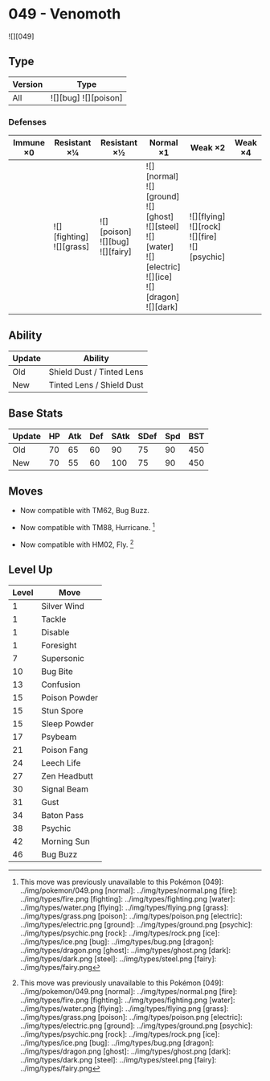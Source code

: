 # 049 - Venomoth
![][049]

## Type

Version | Type
---     | ---
All     | ![][bug]  ![][poison]

### Defenses

Immune ×0 | Resistant ×¼                    | Resistant ×½                              | Normal ×1                                                                                                                         | Weak ×2                                                   | Weak ×4
---       | ---                             | ---                                       | ---                                                                                                                               | ---                                                       | ---
&nbsp;    | ![][fighting]<br>![][grass]<br> | ![][poison]<br>![][bug]<br>![][fairy]<br> | ![][normal]<br>![][ground]<br>![][ghost]<br>![][steel]<br>![][water]<br>![][electric]<br>![][ice]<br>![][dragon]<br>![][dark]<br> | ![][flying]<br>![][rock]<br>![][fire]<br>![][psychic]<br> | &nbsp;

## Ability

Update | Ability
---    | ---
Old    | Shield Dust / Tinted Lens
New    | Tinted Lens / Shield Dust

## Base Stats

Update | HP  | Atk | Def | SAtk | SDef | Spd | BST
---    | --- | --- | --- | ---  | ---  | --- | ---
Old    | 70  | 65  | 60  | 90   | 75   | 90  | 450
New    | 70  | 55  | 60  | 100  | 75   | 90  | 450

## Moves

 - Now compatible with TM62, Bug Buzz.

 - Now compatible with TM88, Hurricane. [^1]

 - Now compatible with HM02, Fly. [^1]

## Level Up

Level | Move
---   | ---
1     | Silver Wind
1     | Tackle
1     | Disable
1     | Foresight
7     | Supersonic
10    | Bug Bite
13    | Confusion
15    | Poison Powder
15    | Stun Spore
15    | Sleep Powder
17    | Psybeam
21    | Poison Fang
24    | Leech Life
27    | Zen Headbutt
30    | Signal Beam
31    | Gust
34    | Baton Pass
38    | Psychic
42    | Morning Sun
46    | Bug Buzz

[^1]: This move was previously unavailable to this Pokémon
[049]: ../img/pokemon/049.png
[normal]: ../img/types/normal.png
[fire]: ../img/types/fire.png
[fighting]: ../img/types/fighting.png
[water]: ../img/types/water.png
[flying]: ../img/types/flying.png
[grass]: ../img/types/grass.png
[poison]: ../img/types/poison.png
[electric]: ../img/types/electric.png
[ground]: ../img/types/ground.png
[psychic]: ../img/types/psychic.png
[rock]: ../img/types/rock.png
[ice]: ../img/types/ice.png
[bug]: ../img/types/bug.png
[dragon]: ../img/types/dragon.png
[ghost]: ../img/types/ghost.png
[dark]: ../img/types/dark.png
[steel]: ../img/types/steel.png
[fairy]: ../img/types/fairy.png
